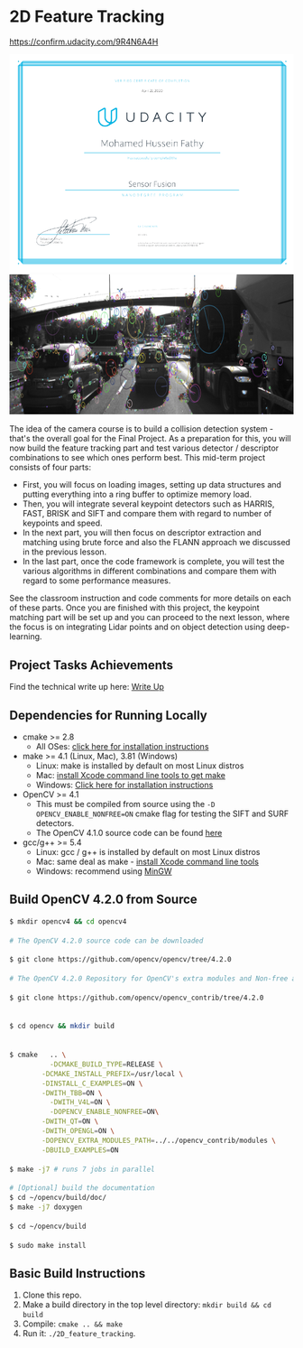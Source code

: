 # 2D Feature Tracking
https://confirm.udacity.com/9R4N6A4H

![SensorFusion_Certificate](sensorFusion_certificate.png)
<img src="images/keypoints.png" width="820" height="248" />

The idea of the camera course is to build a collision detection system - that's the overall goal for the Final Project. As a preparation for this, you will now build the feature tracking part and test various detector / descriptor combinations to see which ones perform best. This mid-term project consists of four parts:

* First, you will focus on loading images, setting up data structures and putting everything into a ring buffer to optimize memory load. 
* Then, you will integrate several keypoint detectors such as HARRIS, FAST, BRISK and SIFT and compare them with regard to number of keypoints and speed. 
* In the next part, you will then focus on descriptor extraction and matching using brute force and also the FLANN approach we discussed in the previous lesson. 
* In the last part, once the code framework is complete, you will test the various algorithms in different combinations and compare them with regard to some performance measures. 

See the classroom instruction and code comments for more details on each of these parts. Once you are finished with this project, the keypoint matching part will be set up and you can proceed to the next lesson, where the focus is on integrating Lidar points and on object detection using deep-learning. 

## Project Tasks Achievements

Find the technical write up here: [Write Up](/Technical_Write_Up.md)

## Dependencies for Running Locally
* cmake >= 2.8
  * All OSes: [click here for installation instructions](https://cmake.org/install/)
* make >= 4.1 (Linux, Mac), 3.81 (Windows)
  * Linux: make is installed by default on most Linux distros
  * Mac: [install Xcode command line tools to get make](https://developer.apple.com/xcode/features/)
  * Windows: [Click here for installation instructions](http://gnuwin32.sourceforge.net/packages/make.htm)
* OpenCV >= 4.1
  * This must be compiled from source using the `-D OPENCV_ENABLE_NONFREE=ON` cmake flag for testing the SIFT and SURF detectors.
  * The OpenCV 4.1.0 source code can be found [here](https://github.com/opencv/opencv/tree/4.1.0)
* gcc/g++ >= 5.4
  * Linux: gcc / g++ is installed by default on most Linux distros
  * Mac: same deal as make - [install Xcode command line tools](https://developer.apple.com/xcode/features/)
  * Windows: recommend using [MinGW](http://www.mingw.org/)


## Build OpenCV 4.2.0 from Source

```sh
$ mkdir opencv4 && cd opencv4

# The OpenCV 4.2.0 source code can be downloaded

$ git clone https://github.com/opencv/opencv/tree/4.2.0

# The OpenCV 4.2.0 Repository for OpenCV's extra modules and Non-free algorithms

$ git clone https://github.com/opencv/opencv_contrib/tree/4.2.0


$ cd opencv && mkdir build


$ cmake   .. \
	      -DCMAKE_BUILD_TYPE=RELEASE \
        -DCMAKE_INSTALL_PREFIX=/usr/local \
        -DINSTALL_C_EXAMPLES=ON \
        -DWITH_TBB=ON \
	      -DWITH_V4L=ON \
	      -DOPENCV_ENABLE_NONFREE=ON\
        -DWITH_QT=ON \
        -DWITH_OPENGL=ON \
        -DOPENCV_EXTRA_MODULES_PATH=../../opencv_contrib/modules \
        -DBUILD_EXAMPLES=ON

$ make -j7 # runs 7 jobs in parallel

# [Optional] build the documentation
$ cd ~/opencv/build/doc/
$ make -j7 doxygen

$ cd ~/opencv/build

$ sudo make install

```

## Basic Build Instructions

1. Clone this repo.
2. Make a build directory in the top level directory: `mkdir build && cd build`
3. Compile: `cmake .. && make`
4. Run it: `./2D_feature_tracking`.
